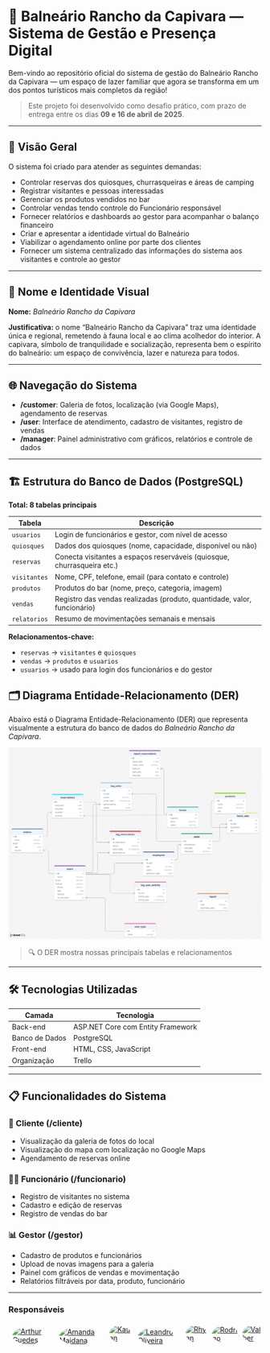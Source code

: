 # 🌊 Balneário Rancho da Capivara — Sistema de Gestão e Presença Digital

Bem-vindo ao repositório oficial do sistema de gestão do Balneário Rancho da Capivara — um espaço de lazer familiar que agora se transforma em um dos pontos turísticos mais completos da região!

> Este projeto foi desenvolvido como desafio prático, com prazo de entrega entre os dias **09 e 16 de abril de 2025**.

---

## 📌 Visão Geral

O sistema foi criado para atender as seguintes demandas:

- Controlar reservas dos quiosques, churrasqueiras e áreas de camping
- Registrar visitantes e pessoas interessadas
- Gerenciar os produtos vendidos no bar
- Controlar vendas tendo controle do Funcionário responsável
- Fornecer relatórios e dashboards ao gestor para acompanhar o balanço financeiro
- Criar e apresentar a identidade virtual do Balneário
- Viabilizar o agendamento online por parte dos clientes
- Fornecer um sistema centralizado das informações do sistema aos visitantes e controle ao gestor

---

## 🧠 Nome e Identidade Visual

**Nome:** *Balneário Rancho da Capivara*

**Justificativa:** o nome “Balneário Rancho da Capivara” traz uma identidade única e regional, remetendo à fauna local e ao clima acolhedor do interior. A capivara, símbolo de tranquilidade e socialização, representa bem o espírito do balneário: um espaço de convivência, lazer e natureza para todos.


---

## 🌐 Navegação do Sistema

- **/customer**: Galeria de fotos, localização (via Google Maps), agendamento de reservas
- **/user**: Interface de atendimento, cadastro de visitantes, registro de vendas
- **/manager**: Painel administrativo com gráficos, relatórios e controle de dados

---

## 🏗️ Estrutura do Banco de Dados (PostgreSQL)

**Total: 8 tabelas principais**

| Tabela        | Descrição                                                                 |
|---------------|---------------------------------------------------------------------------|
| `usuarios`    | Login de funcionários e gestor, com nível de acesso                       |
| `quiosques`   | Dados dos quiosques (nome, capacidade, disponível ou não)                 |
| `reservas`    | Conecta visitantes a espaços reserváveis (quiosque, churrasqueira etc.)   |
| `visitantes`  | Nome, CPF, telefone, email (para contato e controle)                      |
| `produtos`    | Produtos do bar (nome, preço, categoria, imagem)                          |
| `vendas`      | Registro das vendas realizadas (produto, quantidade, valor, funcionário)  |
| `relatorios`  | Resumo de movimentações semanais e mensais                                |


**Relacionamentos-chave:**

- `reservas` → `visitantes` e `quiosques`
- `vendas` → `produtos` e `usuarios`
- `usuarios` → usado para login dos funcionários e do gestor

## 🗂️ Diagrama Entidade-Relacionamento (DER)

Abaixo está o Diagrama Entidade-Relacionamento (DER) que representa visualmente a estrutura do banco de dados do *Balneário Rancho da Capivara*.

![Diagrama ER do banco de dados](DER/Der.png)

> 🔍 O DER mostra nossas principais tabelas e relacionamentos
---

## 🛠️ Tecnologias Utilizadas

| Camada         | Tecnologia                         |
|----------------|-------------------------------------|
| Back-end       | ASP.NET Core com Entity Framework   |
| Banco de Dados | PostgreSQL                          |
| Front-end      | HTML, CSS, JavaScript               |
| Organização    | Trello                              |

---

## 📋 Funcionalidades do Sistema

### 👤 Cliente (/cliente)
- Visualização da galeria de fotos do local
- Visualização do mapa com localização no Google Maps
- Agendamento de reservas online

### 👨‍🍳 Funcionário (/funcionario)
- Registro de visitantes no sistema
- Cadastro e edição de reservas
- Registro de vendas do bar

### 📊 Gestor (/gestor)
- Cadastro de produtos e funcionários
- Upload de novas imagens para a galeria
- Painel com gráficos de vendas e movimentação
- Relatórios filtráveis por data, produto, funcionário

---
### Responsáveis

<div style="display: flex; gap: 10px;">
  <a href="https://github.com/ArthurDuGuedes">
    <img src="https://github.com/ArthurDuGuedes.png" alt="Arthur Guedes" style="border-radius: 50%; width: 60px; height: 60px; margin: 10%">
  </a>
  <a href="https://github.com/AM-Maidana">
    <img src="https://github.com/AM-Maidana.png" alt="Amanda Maidana" style="border-radius: 50%; width: 60px; height: 60px; margin: 10%">
  </a>
  <a href="https://github.com/Kaua676 ">
    <img src="https://github.com/Kaua676.png" alt="Kauan" style="border-radius: 50%; width: 60px; height: 60px; margin: 10%">
  </a>
  <a href="https://github.com/Leandro-Oli2">
    <img src="https://github.com/Leandro-Oli2.png" alt="Leandro Oliveira" style="border-radius: 50%; width: 60px; height: 60px; margin: 10%">
  </a>
  <a href="https://github.com/RhyanSKomm">
    <img src="https://github.com/RhyanSKomm.png" alt="Rhyan" style="border-radius: 50%; width: 60px; height: 60px; margin: 10%">
  </a>
  <a href="https://github.com/rodrigo15511 ">
    <img src="https://github.com/rodrigo15511.png" alt="Rodrigo" style="border-radius: 50%; width: 60px; height: 60px; margin: 10%">
  </a>
  <a href="https://github.com/ValberOIiveira ">
    <img src="https://github.com/ValberOIiveira.png" alt="Valber" style="border-radius: 50%; width: 60px; height: 60px; margin: 10%">
  </a>
